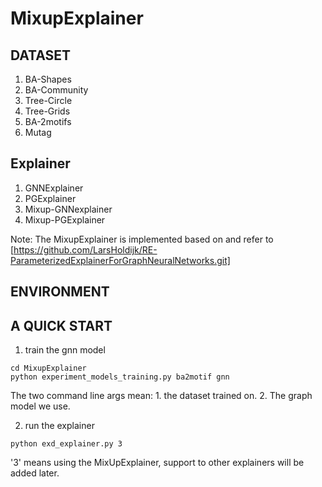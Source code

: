 # MixupExplainer

## DATASET

1. BA-Shapes
2. BA-Community
3. Tree-Circle
4. Tree-Grids
5. BA-2motifs
6. Mutag

## Explainer

1. GNNExplainer
2. PGExplainer
3. Mixup-GNNexplainer
4. Mixup-PGExplainer

Note: The MixupExplainer is implemented based on and refer to [https://github.com/LarsHoldijk/RE-ParameterizedExplainerForGraphNeuralNetworks.git]

## ENVIRONMENT

## A QUICK START
1. train the gnn model
```
cd MixupExplainer
python experiment_models_training.py ba2motif gnn
```

The two command line args mean: 1. the dataset trained on. 2. The graph model we use.

2. run the explainer
```
python exd_explainer.py 3
```
'3' means using the MixUpExplainer, support to other explainers will be added later.

